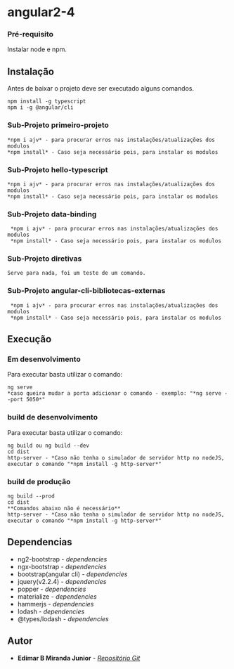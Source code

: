 # angular2-4

### Pré-requisito

Instalar node e npm.

## Instalação

Antes de baixar o projeto deve ser executado alguns comandos.

 ```
 npm install -g typescript
 npm i -g @angular/cli
 ```

### Sub-Projeto primeiro-projeto

 ```
 *npm i ajv* - para procurar erros nas instalações/atualizações dos modulos
 *npm install* - Caso seja necessário pois, para instalar os modulos
 ```

### Sub-Projeto hello-typescript

 ```
 *npm i ajv* - para procurar erros nas instalações/atualizações dos modulos
 *npm install* - Caso seja necessário pois, para instalar os modulos
 ```

### Sub-Projeto data-binding

```
 *npm i ajv* - para procurar erros nas instalações/atualizações dos modulos
 *npm install* - Caso seja necessário pois, para instalar os modulos
```

### Sub-Projeto diretivas

```
Serve para nada, foi um teste de um comando.
```

### Sub-Projeto angular-cli-bibliotecas-externas

```
 *npm i ajv* - para procurar erros nas instalações/atualizações dos modulos
 *npm install* - Caso seja necessário pois, para instalar os modulos
```

## Execução
### Em desenvolvimento

Para executar basta utilizar o comando:

 ```
 ng serve
 *caso queira mudar a porta adicionar o comando - exemplo: "*ng serve --port 5050*"
 ```

### build de desenvolvimento

Para executar basta utilizar o comando:

 ```
 ng build ou ng build --dev
 cd dist
 http-server - *Caso não tenha o simulador de servidor http no nodeJS, executar o comando "*npm install -g http-server*"
 ```

### build de produção

 ```
 ng build --prod
 cd dist
 **Comandos abaixo não é necessário**
 http-server - *Caso não tenha o simulador de servidor http no nodeJS, executar o comando "*npm install -g http-server*"
 ```

## Dependencias

* ng2-bootstrap  - *dependencies*
* ngx-bootstrap  - *dependencies*
* bootstrap(angular cli) - *dependencies*
* jquery(v2.2.4) - *dependencies*
* popper         - *dependencies*
* materialize    - *dependencies*
* hammerjs       - *dependencies*
* lodash         - *dependencies*
* @types/lodash  - *dependencies*

## Autor

* **Edimar B Miranda Junior** - *[Repositório Git](https://github.com/edimarbmjunior)*